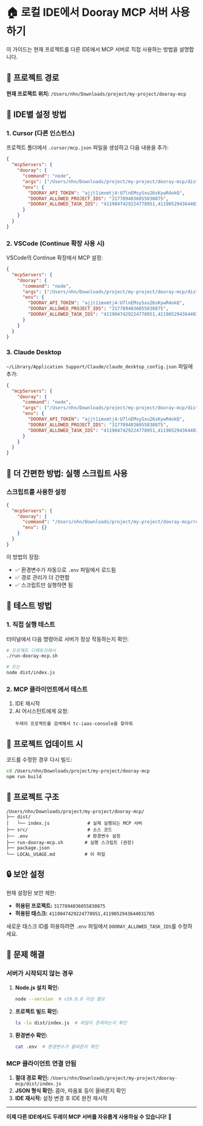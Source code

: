 # 🏠 로컬 IDE에서 Dooray MCP 서버 사용하기

이 가이드는 현재 프로젝트를 다른 IDE에서 MCP 서버로 직접 사용하는 방법을 설명합니다.

## 📁 프로젝트 경로

**현재 프로젝트 위치:** `/Users/nhn/Downloads/project/my-project/dooray-mcp`

## 🔧 IDE별 설정 방법

### 1. Cursor (다른 인스턴스)

프로젝트 폴더에서 `.cursor/mcp.json` 파일을 생성하고 다음 내용을 추가:

```json
{
  "mcpServers": {
    "dooray": {
      "command": "node",
      "args": ["/Users/nhn/Downloads/project/my-project/dooray-mcp/dist/index.js"],
      "env": {
        "DOORAY_API_TOKEN": "ajjt1imxmtj4:U7lnEMsySxu26sKywR4okQ",
        "DOORAY_ALLOWED_PROJECT_IDS": "3177894036055830875",
        "DOORAY_ALLOWED_TASK_IDS": "4119047429224778951,4119052943644031705"
      }
    }
  }
}
```

### 2. VSCode (Continue 확장 사용 시)

VSCode의 Continue 확장에서 MCP 설정:

```json
{
  "mcpServers": {
    "dooray": {
      "command": "node",
      "args": ["/Users/nhn/Downloads/project/my-project/dooray-mcp/dist/index.js"],
      "env": {
        "DOORAY_API_TOKEN": "ajjt1imxmtj4:U7lnEMsySxu26sKywR4okQ",
        "DOORAY_ALLOWED_PROJECT_IDS": "3177894036055830875",
        "DOORAY_ALLOWED_TASK_IDS": "4119047429224778951,4119052943644031705"
      }
    }
  }
}
```

### 3. Claude Desktop

`~/Library/Application Support/Claude/claude_desktop_config.json` 파일에 추가:

```json
{
  "mcpServers": {
    "dooray": {
      "command": "node",
      "args": ["/Users/nhn/Downloads/project/my-project/dooray-mcp/dist/index.js"],
      "env": {
        "DOORAY_API_TOKEN": "ajjt1imxmtj4:U7lnEMsySxu26sKywR4okQ",
        "DOORAY_ALLOWED_PROJECT_IDS": "3177894036055830875",
        "DOORAY_ALLOWED_TASK_IDS": "4119047429224778951,4119052943644031705"
      }
    }
  }
}
```

## 🚀 더 간편한 방법: 실행 스크립트 사용

### 스크립트를 사용한 설정

```json
{
  "mcpServers": {
    "dooray": {
      "command": "/Users/nhn/Downloads/project/my-project/dooray-mcp/run-dooray-mcp.sh",
      "env": {}
    }
  }
}
```

이 방법의 장점:
- ✅ 환경변수가 자동으로 `.env` 파일에서 로드됨
- ✅ 경로 관리가 더 간편함
- ✅ 스크립트만 실행하면 됨

## 🧪 테스트 방법

### 1. 직접 실행 테스트

터미널에서 다음 명령어로 서버가 정상 작동하는지 확인:

```bash
# 프로젝트 디렉토리에서
./run-dooray-mcp.sh

# 또는
node dist/index.js
```

### 2. MCP 클라이언트에서 테스트

1. IDE 재시작
2. AI 어시스턴트에게 요청:
   ```
   두레이 프로젝트를 검색해서 tc-iaas-console을 찾아줘
   ```

## 🔄 프로젝트 업데이트 시

코드를 수정한 경우 다시 빌드:

```bash
cd /Users/nhn/Downloads/project/my-project/dooray-mcp
npm run build
```

## 📂 프로젝트 구조

```
/Users/nhn/Downloads/project/my-project/dooray-mcp/
├── dist/
│   └── index.js              # 실제 실행되는 MCP 서버
├── src/                      # 소스 코드
├── .env                      # 환경변수 설정
├── run-dooray-mcp.sh        # 실행 스크립트 (권장)
├── package.json
└── LOCAL_USAGE.md           # 이 파일
```

## 🔒 보안 설정

현재 설정된 보안 제한:

- **허용된 프로젝트:** `3177894036055830875`
- **허용된 태스크:** `4119047429224778951,4119052943644031705`

새로운 태스크 ID를 허용하려면 `.env` 파일에서 `DOORAY_ALLOWED_TASK_IDS`를 수정하세요.

## 🐛 문제 해결

### 서버가 시작되지 않는 경우

1. **Node.js 설치 확인:**
   ```bash
   node --version  # v18.0.0 이상 필요
   ```

2. **프로젝트 빌드 확인:**
   ```bash
   ls -la dist/index.js  # 파일이 존재하는지 확인
   ```

3. **환경변수 확인:**
   ```bash
   cat .env  # 환경변수가 올바른지 확인
   ```

### MCP 클라이언트 연결 안됨

1. **절대 경로 확인:** `/Users/nhn/Downloads/project/my-project/dooray-mcp/dist/index.js`
2. **JSON 형식 확인:** 콤마, 따옴표 등이 올바른지 확인
3. **IDE 재시작:** 설정 변경 후 IDE 완전 재시작

---

**이제 다른 IDE에서도 두레이 MCP 서버를 자유롭게 사용하실 수 있습니다!** 🎉 
